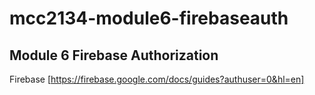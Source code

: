 # mcc2134-module6-firebaseauth

## Module 6 Firebase Authorization

Firebase [https://firebase.google.com/docs/guides?authuser=0&hl=en]
